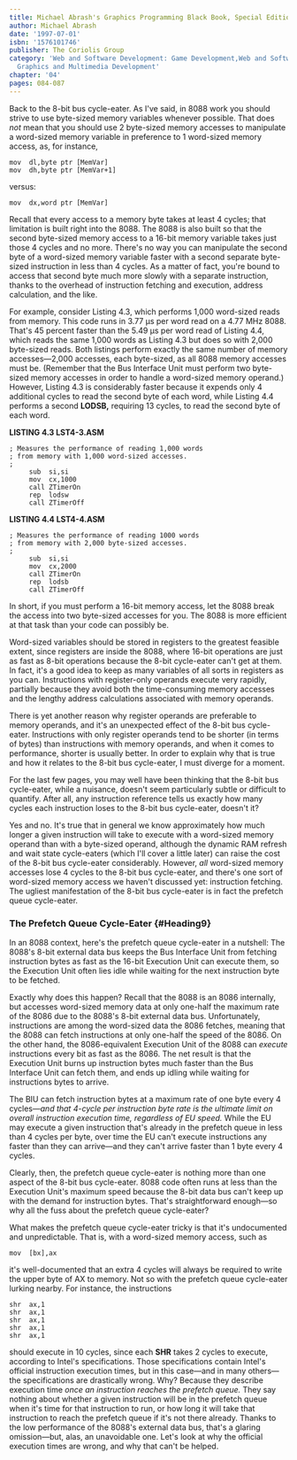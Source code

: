 ```yaml
---
title: Michael Abrash's Graphics Programming Black Book, Special Edition
author: Michael Abrash
date: '1997-07-01'
isbn: '1576101746'
publisher: The Coriolis Group
category: 'Web and Software Development: Game Development,Web and Software Development:
  Graphics and Multimedia Development'
chapter: '04'
pages: 084-087
---
```


Back to the 8-bit bus cycle-eater. As I've said, in 8088 work you should
strive to use byte-sized memory variables whenever possible. That does
*not* mean that you should use 2 byte-sized memory accesses to
manipulate a word-sized memory variable in preference to 1 word-sized
memory access, as, for instance,

    mov  dl,byte ptr [MemVar]
    mov  dh,byte ptr [MemVar+1]

versus:

    mov  dx,word ptr [MemVar]

Recall that every access to a memory byte takes at least 4 cycles; that
limitation is built right into the 8088. The 8088 is also built so that
the second byte-sized memory access to a 16-bit memory variable takes
just those 4 cycles and no more. There's no way you can manipulate the
second byte of a word-sized memory variable faster with a second
separate byte-sized instruction in less than 4 cycles. As a matter of
fact, you're bound to access that second byte much more slowly with a
separate instruction, thanks to the overhead of instruction fetching and
execution, address calculation, and the like.

For example, consider Listing 4.3, which performs 1,000 word-sized reads
from memory. This code runs in 3.77 µs per word read on a 4.77 MHz 8088.
That's 45 percent faster than the 5.49 µs per word read of Listing 4.4,
which reads the same 1,000 words as Listing 4.3 but does so with 2,000
byte-sized reads. Both listings perform exactly the same number of
memory accesses—2,000 accesses, each byte-sized, as all 8088 memory
accesses must be. (Remember that the Bus Interface Unit must perform two
byte-sized memory accesses in order to handle a word-sized memory
operand.) However, Listing 4.3 is considerably faster because it expends
only 4 additional cycles to read the second byte of each word, while
Listing 4.4 performs a second **LODSB,** requiring 13 cycles, to read
the second byte of each word.

**LISTING 4.3 LST4-3.ASM**

    ; Measures the performance of reading 1,000 words
    ; from memory with 1,000 word-sized accesses.
    ;
         sub  si,si
         mov  cx,1000
         call ZTimerOn
         rep  lodsw
         call ZTimerOff

**LISTING 4.4 LST4-4.ASM**

    ; Measures the performance of reading 1000 words
    ; from memory with 2,000 byte-sized accesses.
    ;
         sub  si,si
         mov  cx,2000
         call ZTimerOn
         rep  lodsb
         call ZTimerOff

In short, if you must perform a 16-bit memory access, let the 8088 break
the access into two byte-sized accesses for you. The 8088 is more
efficient at that task than your code can possibly be.

Word-sized variables should be stored in registers to the greatest
feasible extent, since registers are inside the 8088, where 16-bit
operations are just as fast as 8-bit operations because the 8-bit
cycle-eater can't get at them. In fact, it's a good idea to keep as many
variables of all sorts in registers as you can. Instructions with
register-only operands execute very rapidly, partially because they
avoid both the time-consuming memory accesses and the lengthy address
calculations associated with memory operands.

There is yet another reason why register operands are preferable to
memory operands, and it's an unexpected effect of the 8-bit bus
cycle-eater. Instructions with only register operands tend to be shorter
(in terms of bytes) than instructions with memory operands, and when it
comes to performance, shorter is usually better. In order to explain why
that is true and how it relates to the 8-bit bus cycle-eater, I must
diverge for a moment.

For the last few pages, you may well have been thinking that the 8-bit
bus cycle-eater, while a nuisance, doesn't seem particularly subtle or
difficult to quantify. After all, any instruction reference tells us
exactly how many cycles each instruction loses to the 8-bit bus
cycle-eater, doesn't it?

Yes and no. It's true that in general we know approximately how much
longer a given instruction will take to execute with a word-sized memory
operand than with a byte-sized operand, although the dynamic RAM refresh
and wait state cycle-eaters (which I'll cover a little later) can raise
the cost of the 8-bit bus cycle-eater considerably. However, *all*
word-sized memory accesses lose 4 cycles to the 8-bit bus cycle-eater,
and there's one sort of word-sized memory access we haven't discussed
yet: instruction fetching. The ugliest manifestation of the 8-bit bus
cycle-eater is in fact the prefetch queue cycle-eater.

### The Prefetch Queue Cycle-Eater {#Heading9}

In an 8088 context, here's the prefetch queue cycle-eater in a nutshell:
The 8088's 8-bit external data bus keeps the Bus Interface Unit from
fetching instruction bytes as fast as the 16-bit Execution Unit can
execute them, so the Execution Unit often lies idle while waiting for
the next instruction byte to be fetched.

Exactly why does this happen? Recall that the 8088 is an 8086
internally, but accesses word-sized memory data at only one-half the
maximum rate of the 8086 due to the 8088's 8-bit external data bus.
Unfortunately, instructions are among the word-sized data the 8086
fetches, meaning that the 8088 can fetch instructions at only one-half
the speed of the 8086. On the other hand, the 8086-equivalent Execution
Unit of the 8088 can *execute* instructions every bit as fast as the
8086. The net result is that the Execution Unit burns up instruction
bytes much faster than the Bus Interface Unit can fetch them, and ends
up idling while waiting for instructions bytes to arrive.

The BIU can fetch instruction bytes at a maximum rate of one byte every
4 cycles—*and that 4-cycle per instruction byte rate is the ultimate
limit on overall instruction execution time, regardless of EU speed.*
While the EU may execute a given instruction that's already in the
prefetch queue in less than 4 cycles per byte, over time the EU can't
execute instructions any faster than they can arrive—and they can't
arrive faster than 1 byte every 4 cycles.

Clearly, then, the prefetch queue cycle-eater is nothing more than one
aspect of the 8-bit bus cycle-eater. 8088 code often runs at less than
the Execution Unit's maximum speed because the 8-bit data bus can't keep
up with the demand for instruction bytes. That's straightforward
enough—so why all the fuss about the prefetch queue cycle-eater?

What makes the prefetch queue cycle-eater tricky is that it's
undocumented and unpredictable. That is, with a word-sized memory
access, such as

    mov  [bx],ax

it's well-documented that an extra 4 cycles will always be required to
write the upper byte of AX to memory. Not so with the prefetch queue
cycle-eater lurking nearby. For instance, the instructions

    shr  ax,1
    shr  ax,1
    shr  ax,1
    shr  ax,1
    shr  ax,1

should execute in 10 cycles, since each **SHR** takes 2 cycles to
execute, according to Intel's specifications. Those specifications
contain Intel's official instruction execution times, but in this
case—and in many others—the specifications are drastically wrong. Why?
Because they describe execution time *once an instruction reaches the
prefetch queue.* They say nothing about whether a given instruction will
be in the prefetch queue when it's time for that instruction to run, or
how long it will take that instruction to reach the prefetch queue if
it's not there already. Thanks to the low performance of the 8088's
external data bus, that's a glaring omission—but, alas, an unavoidable
one. Let's look at why the official execution times are wrong, and why
that can't be helped.